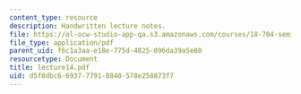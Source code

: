 ```yaml
---
content_type: resource
description: Handwritten lecture notes.
file: https://ol-ocw-studio-app-qa.s3.amazonaws.com/courses/18-704-seminar-in-algebra-and-number-theory-rational-points-on-elliptic-curves-fall-2004/d5f8dbc6693777918840578e258873f7_lecture14.pdf
file_type: application/pdf
parent_uid: f6c1a3aa-e18e-775d-4825-096da39a5e80
resourcetype: Document
title: lecture14.pdf
uid: d5f8dbc6-6937-7791-8840-578e258873f7
---
```

